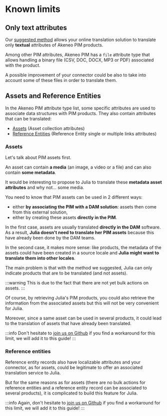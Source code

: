 # Known limits

## Only text attributes

Our [suggested method](step3-how-to-build-your-connector.html) allows your online translation solution to translate only **textual** attributes of Akeneo PIM products.

Among other PIM attributes, Akeneo PIM has a `file` attribute type that allows handling a binary file (CSV, DOC, DOCX, MP3 or PDF) associated with the product.

A possible improvement of your connector could be also to take into account some of these files in order to translate them.

## Assets and Reference Entities

In the Akeneo PIM attribute type list, some specific attributes are used to associate data structures with PIM products. They also contain attributes that can be translated:
* [Assets](https://help.akeneo.com/pim/serenity/articles/what-about-assets.html) (Asset collection attributes)
* [Reference Entities](https://help.akeneo.com/pim/serenity/articles/what-about-reference-entities.html) (Reference Entity single or multiple links attributes)

### Assets

Let's talk about PIM assets first.

An asset can contain **a media** (an image, a video or a file) and can also contain **some metadata**.

It would be interesting to propose to Julia to translate these **metadata asset attributes** and why not... some media.

You need to know that PIM assets can be used in 2 different ways:
* either **by associating the PIM with a DAM solution**: assets then come from this external solution,
* either by creating these assets **directly in the PIM**.

In the first case, assets are usually translated **directly in the DAM** software. As a result, **Julia doesn't need to translate her PIM assets** because this have already been done by the DAM teams.

In the second case, it makes more sense: like products, the metadata of the assets could have been created in a source locale and **Julia might want to translate them into other locales**.

The main problem is that with the method we suggested, Julia can only indicate products that are to be translated (and not assets).

:::warning
This is due to the fact that there are not yet bulk actions on assets.
:::

Of course, by retrieving Julia's PIM products, you could also retrieve the information from the associated assets but this will not be very convenient for Julia.

Moreover, since a same asset can be used in several products, it could lead to the translation of assets that have already been translated.

:::info
Don't hesitate to [join us on Github](https://github.com/akeneo/pim-api-docs) if you find a workaround for this limit, we will add it to this guide!
:::

### Reference entities

Reference entity records also have localizable attributes and your connector, as for assets, could be legitimate to offer an associated translation service to Julia.

But for the same reasons as for assets (there are no bulk actions for reference entities and a reference entity record can be associated to several products), it is complicated to build this feature for Julia.

:::info
Again, don't hesitate to [join us on Github](https://github.com/akeneo/pim-api-docs) if you find a workaround for this limit, we will add it to this guide!
:::
